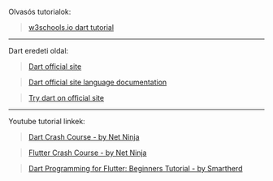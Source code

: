 
Olvasós tutorialok:
> [w3schools.io dart tutorial](https://www.w3schools.io/languages/dart-tutorials/)

---
Dart eredeti oldal:
> [Dart official site](https://dart.dev/)

> [Dart official site language documentation](https://dart.dev/language)

> [Try dart on official site](https://dart.dev/#try-dart)


---
Youtube tutorial linkek:
> [Dart Crash Course - by Net Ninja](https://www.youtube.com/watch?v=QGqMJzywasg&list=PL4cUxeGkcC9iVGY3ppchN9kIauln8IiEh)

> [Flutter Crash Course - by Net Ninja](https://www.youtube.com/watch?v=j_rCDc_X-k8&list=PL4cUxeGkcC9giLVXCHSQmWqlHc9BLXdVx)

> [Dart Programming for Flutter: Beginners Tutorial  - by Smartherd](https://www.youtube.com/watch?v=5rtujDjt50I&list=PLlxmoA0rQ-LyHW9voBdNo4gEEIh0SjG-q)